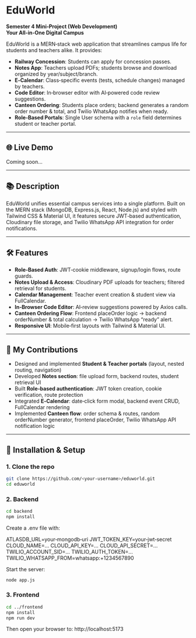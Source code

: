 # EduWorld  
**Semester 4 Mini‑Project (Web Development)**  
**Your All‑in‑One Digital Campus**

EduWorld is a MERN‑stack web application that streamlines campus life for students and teachers alike. It provides:

- **Railway Concession**: Students can apply for concession passes.  
- **Notes App**: Teachers upload PDFs; students browse and download organized by year/subject/branch.  
- **E‑Calendar**: Class‑specific events (tests, schedule changes) managed by teachers.  
- **Code Editor**: In‑browser editor with AI‑powered code review suggestions.  
- **Canteen Ordering**: Students place orders; backend generates a random order number & total, and Twilio WhatsApp notifies when ready.  
- **Role‑Based Portals**: Single User schema with a `role` field determines student or teacher portal.

---

## 🌐 Live Demo  
Coming soon…

---

## 📚 Description  
EduWorld unifies essential campus services into a single platform. Built on the MERN stack (MongoDB, Express.js, React, Node.js) and styled with Tailwind CSS & Material UI, it features secure JWT‑based authentication, Cloudinary file storage, and Twilio WhatsApp API integration for order notifications.

---

## 🛠️ Features  
- **Role‑Based Auth**: JWT‑cookie middleware, signup/login flows, route guards.  
- **Notes Upload & Access**: Cloudinary PDF uploads for teachers; filtered retrieval for students.  
- **Calendar Management**: Teacher event creation & student view via FullCalendar.  
- **In‑Browser Code Editor**: AI‑review suggestions powered by Axios calls.  
- **Canteen Ordering Flow**: Frontend placeOrder logic → backend orderNumber & total calculation → Twilio WhatsApp “ready” alert.  
- **Responsive UI**: Mobile‑first layouts with Tailwind & Material UI.

---

## 👥 My Contributions  
- Designed and implemented **Student & Teacher portals** (layout, nested routing, navigation)  
- Developed **Notes section**: file upload form, backend routes, student retrieval UI  
- Built **Role‑based authentication**: JWT token creation, cookie verification, route protection  
- Integrated **E‑Calendar**: date‑click form modal, backend event CRUD, FullCalendar rendering  
- Implemented **Canteen flow**: order schema & routes, random orderNumber generator, frontend placeOrder, Twilio WhatsApp API notification logic

---

## 🚀 Installation & Setup

### 1. Clone the repo  
```bash
git clone https://github.com/<your‑username>/eduworld.git
cd eduworld
```

### 2. Backend
```bash
cd backend
npm install
```

Create a .env file with:

  ATLASDB_URL=your‑mongodb‑uri
  JWT_TOKEN_KEY=your‑jwt‑secret
  CLOUD_NAME=…
  CLOUD_API_KEY=…
  CLOUD_API_SECRET=…
  TWILIO_ACCOUNT_SID=…
  TWILIO_AUTH_TOKEN=…
  TWILIO_WHATSAPP_FROM=whatsapp:+1234567890

Start the server:
```bash
node app.js
```

### 3. Frontend
```bash
cd ../frontend
npm install
npm run dev
```

Then open your browser to:
http://localhost:5173




